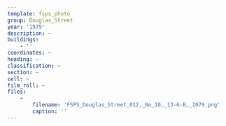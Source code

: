 ```yaml
---
template: fsps_photo
group: Douglas_Street
year: '1979'
description: ~
buildings:
    - ''
coordinates: ~
heading: ~
classification: ~
section: ~
cell: ~
film_roll: ~
files:
    -
        filename: 'FSPS_Douglas_Street_012,_No_10,_13-6-B,_1979.png'
        caption: ''
---
```

